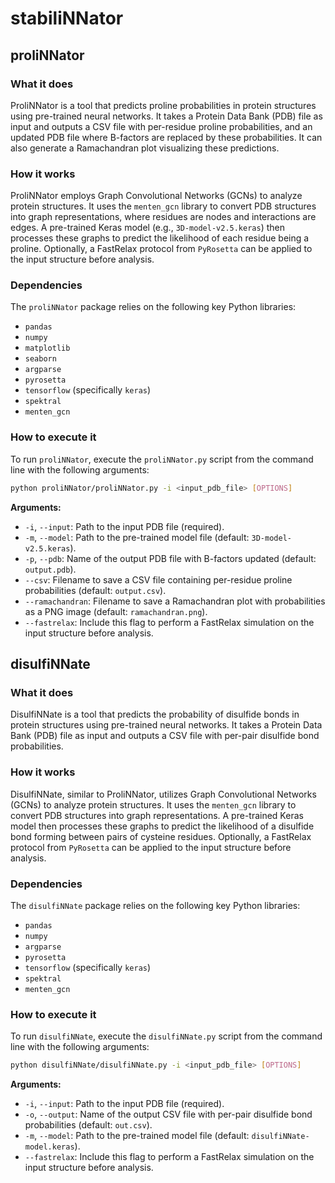 # stabiliNNator

## proliNNator

### What it does
ProliNNator is a tool that predicts proline probabilities in protein structures using pre-trained neural networks. It takes a Protein Data Bank (PDB) file as input and outputs a CSV file with per-residue proline probabilities, and an updated PDB file where B-factors are replaced by these probabilities. It can also generate a Ramachandran plot visualizing these predictions.

### How it works
ProliNNator employs Graph Convolutional Networks (GCNs) to analyze protein structures. It uses the `menten_gcn` library to convert PDB structures into graph representations, where residues are nodes and interactions are edges. A pre-trained Keras model (e.g., `3D-model-v2.5.keras`) then processes these graphs to predict the likelihood of each residue being a proline. Optionally, a FastRelax protocol from `PyRosetta` can be applied to the input structure before analysis.

### Dependencies
The `proliNNator` package relies on the following key Python libraries:
*   `pandas`
*   `numpy`
*   `matplotlib`
*   `seaborn`
*   `argparse`
*   `pyrosetta`
*   `tensorflow` (specifically `keras`)
*   `spektral`
*   `menten_gcn`

### How to execute it
To run `proliNNator`, execute the `proliNNator.py` script from the command line with the following arguments:

```bash
python proliNNator/proliNNator.py -i <input_pdb_file> [OPTIONS]
```

**Arguments:**
*   `-i`, `--input`: Path to the input PDB file (required).
*   `-m`, `--model`: Path to the pre-trained model file (default: `3D-model-v2.5.keras`).
*   `-p`, `--pdb`: Name of the output PDB file with B-factors updated (default: `output.pdb`).
*   `--csv`: Filename to save a CSV file containing per-residue proline probabilities (default: `output.csv`).
*   `--ramachandran`: Filename to save a Ramachandran plot with probabilities as a PNG image (default: `ramachandran.png`).
*   `--fastrelax`: Include this flag to perform a FastRelax simulation on the input structure before analysis.

## disulfiNNate

### What it does
DisulfiNNate is a tool that predicts the probability of disulfide bonds in protein structures using pre-trained neural networks. It takes a Protein Data Bank (PDB) file as input and outputs a CSV file with per-pair disulfide bond probabilities.

### How it works
DisulfiNNate, similar to ProliNNator, utilizes Graph Convolutional Networks (GCNs) to analyze protein structures. It uses the `menten_gcn` library to convert PDB structures into graph representations. A pre-trained Keras model then processes these graphs to predict the likelihood of a disulfide bond forming between pairs of cysteine residues. Optionally, a FastRelax protocol from `PyRosetta` can be applied to the input structure before analysis.

### Dependencies
The `disulfiNNate` package relies on the following key Python libraries:
*   `pandas`
*   `numpy`
*   `argparse`
*   `pyrosetta`
*   `tensorflow` (specifically `keras`)
*   `spektral`
*   `menten_gcn`

### How to execute it
To run `disulfiNNate`, execute the `disulfiNNate.py` script from the command line with the following arguments:

```bash
python disulfiNNate/disulfiNNate.py -i <input_pdb_file> [OPTIONS]
```

**Arguments:**
*   `-i`, `--input`: Path to the input PDB file (required).
*   `-o`, `--output`: Name of the output CSV file with per-pair disulfide bond probabilities (default: `out.csv`).
*   `-m`, `--model`: Path to the pre-trained model file (default: `disulfiNNate-model.keras`).
*   `--fastrelax`: Include this flag to perform a FastRelax simulation on the input structure before analysis.
